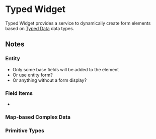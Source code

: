 # Typed Widget

Typed Widget provides a service to dynamically create form elements based on [Typed Data](https://www.drupal.org/node/1794140) data types.


## Notes

### Entity

   * Only some base fields will be added to the element
   * Or use entity form?
   * Or anything without a form display?

### Field Items

   * 

### Map-based Complex Data

### Primitive Types
